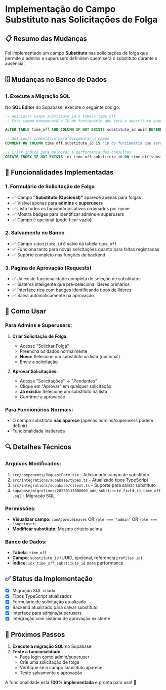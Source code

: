 # Implementação do Campo Substituto nas Solicitações de Folga

## 📋 Resumo das Mudanças

Foi implementado um campo **Substituto** nas solicitações de folga que permite a admins e superusers definirem quem será o substituto durante a ausência.

## 🗄️ Mudanças no Banco de Dados

### 1. Execute a Migração SQL

No **SQL Editor** do Supabase, execute o seguinte código:

```sql
-- Adicionar campo substitute_id à tabela time_off
-- Este campo armazenará o ID do funcionário que será o substituto quando a solicitação de folga for aprovada

ALTER TABLE time_off ADD COLUMN IF NOT EXISTS substitute_id uuid REFERENCES profiles(id);

-- Adicionar comentário para documentar o campo
COMMENT ON COLUMN time_off.substitute_id IS 'ID do funcionário que será o substituto quando a solicitação de folga for aprovada';

-- Criar índice para melhorar a performance das consultas
CREATE INDEX IF NOT EXISTS idx_time_off_substitute_id ON time_off(substitute_id);
```

## 🔧 Funcionalidades Implementadas

### 1. **Formulário de Solicitação de Folga**
- ✅ Campo **"Substituto (Opcional)"** aparece apenas para folgas
- ✅ Visível apenas para **admins** e **superusers**
- ✅ Lista todos os funcionários ativos ordenados por nome
- ✅ Mostra badges para identificar admins e superusers
- ✅ Campo é opcional (pode ficar vazio)

### 2. **Salvamento no Banco**
- ✅ Campo `substitute_id` é salvo na tabela `time_off`
- ✅ Funciona tanto para novas solicitações quanto para faltas registradas
- ✅ Suporte completo nas funções de backend

### 3. **Página de Aprovação (Requests)**
- ✅ Já existe funcionalidade completa de seleção de substitutos
- ✅ Sistema inteligente que pré-seleciona líderes primários
- ✅ Interface rica com badges identificando tipos de líderes
- ✅ Salva automaticamente na aprovação

## 🎯 Como Usar

### Para **Admins** e **Superusers**:

1. **Criar Solicitação de Folga:**
   - Acesse "Solicitar Folga"
   - Preencha os dados normalmente
   - **Novo:** Selecione um substituto na lista (opcional)
   - Envie a solicitação

2. **Aprovar Solicitações:**
   - Acesse "Solicitações" → "Pendentes"
   - Clique em "Aprovar" em qualquer solicitação
   - **Já existia:** Selecione um substituto na lista
   - Confirme a aprovação

### Para **Funcionários Normais**:
- O campo substituto **não aparece** (apenas admins/superusers podem definir)
- Funcionalidade inalterada

## 🔍 Detalhes Técnicos

### Arquivos Modificados:
1. `src/components/RequestForm.tsx` - Adicionado campo de substituto
2. `src/integrations/supabase/types.ts` - Atualizado tipos TypeScript
3. `src/integrations/supabase/client.ts` - Suporte para salvar substituto
4. `supabase/migrations/20250113000000_add_substitute_field_to_time_off.sql` - Migração SQL

### Permissões:
- **Visualizar campo**: `canApproveLeaves` OR `role === 'admin'` OR `role === 'superuser'`
- **Modificar substituto**: Mesmo critério acima

### Banco de Dados:
- **Tabela**: `time_off`
- **Campo**: `substitute_id` (UUID, opcional, referencia `profiles.id`)
- **Índice**: `idx_time_off_substitute_id` para performance

## ✅ Status da Implementação

- [x] Migração SQL criada
- [x] Tipos TypeScript atualizados  
- [x] Formulário de solicitação atualizado
- [x] Backend atualizado para salvar substituto
- [x] Interface para admins/superusers
- [x] Integração com sistema de aprovação existente

## 🚀 Próximos Passos

1. **Execute a migração SQL** no Supabase
2. **Teste a funcionalidade**:
   - Faça login como admin/superuser
   - Crie uma solicitação de folga
   - Verifique se o campo substituto aparece
   - Teste salvamento e aprovação

A funcionalidade está **100% implementada** e pronta para uso! 🎉
